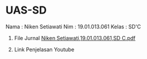 # UAS-SD

Nama    : Niken Setiawati
Nim     : 19.01.013.061
Kelas   : SD'C

1. File Jurnal
[Niken Setiawati,19.01.013.061,SD C.pdf](https://github.com/nikenstiawti/UAS-SD/files/10463384/Niken.Setiawati.19.01.013.061.SD.C.pdf)

2. Link Penjelasan Youtube
